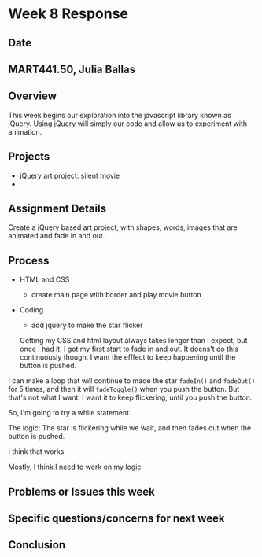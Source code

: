 # Week 8 Response
## Date
## MART441.50, Julia Ballas


## Overview
This week begins our exploration into the javascript library known as jQuery. Using jQuery will simply our code and allow us to experiment with animation.

## Projects

- jQuery art project: silent movie
-

## Assignment Details

Create a jQuery based art project, with shapes, words, images that are animated and fade in and out.

## Process

- HTML and CSS
  - create main page with border and play movie button
- Coding
  - add jquery to make the star flicker


  Getting my CSS and html layout always takes longer than I expect, but once I had it, I got my first start to fade in and out. It doens't do this continuously though. I want the efffect to keep happening until the button is pushed.

I can make a loop that will continue to made the star `fadeIn()` and `fadeOut()` for 5 times, and then it will `fadeToggle()` when you push the button. But that's not what I want. I want it to keep flickering, until you push the button.


  So, I'm going to try a while statement.

The logic: The star is flickering while we wait, and then fades out when the button is pushed.

I think that works.

Mostly, I think I need to work on my logic.

## Problems or Issues this week

## Specific questions/concerns for next week

## Conclusion
